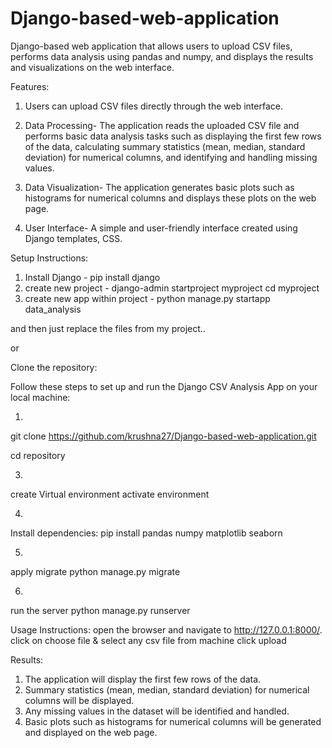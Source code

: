 # Django-based-web-application
Django-based web application that allows users to upload CSV files, performs data analysis using pandas and numpy, and displays the results and visualizations on the web interface.

Features:
1. Users can upload CSV files directly through the web interface.
   
2. Data Processing- The application reads the uploaded CSV file and performs basic data analysis tasks such as displaying the first few rows of the data, calculating summary statistics (mean, median, standard deviation) for numerical columns, and identifying and handling missing values.
   
3. Data Visualization- The application generates basic plots such as histograms for numerical columns and displays these plots on the web page.
 
4. User Interface- A simple and user-friendly interface created using Django templates, CSS.

Setup Instructions:
1. Install Django - pip install django
2. create new project - django-admin startproject myproject
cd myproject
3. create new app within project - python manage.py startapp data_analysis

and then just replace the files from my project..

or
   
Clone the repository:

Follow these steps to set up and run the Django CSV Analysis App on your local machine:

1. 
git clone https://github.com/krushna27/Django-based-web-application.git

cd repository

3.
create Virtual environment
activate environment

4.
Install dependencies:
pip install pandas numpy matplotlib seaborn

5. 
apply migrate
python manage.py migrate

6.
run the server
python manage.py runserver


Usage Instructions:
open the browser and navigate to http://127.0.0.1:8000/.
click on choose file & select any csv file from machine
click upload

Results:
1. The application will display the first few rows of the data.
2. Summary statistics (mean, median, standard deviation) for numerical columns will be displayed.
3. Any missing values in the dataset will be identified and handled.
4. Basic plots such as histograms for numerical columns will be generated and displayed on the web page.
